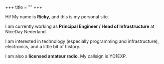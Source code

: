 +++
title = ""
+++

Hi! My name is **Ricky**, and this is my personal site. 

I am currently working as **Principal Engineer / Head of Infrastructure** at NiceDay Nederland. 

I am interested in technology (especially programming and infrastructure), electronics, and a little bit of history. 

I am also a **licensed amateur radio**. My callsign is YD1EXP.
